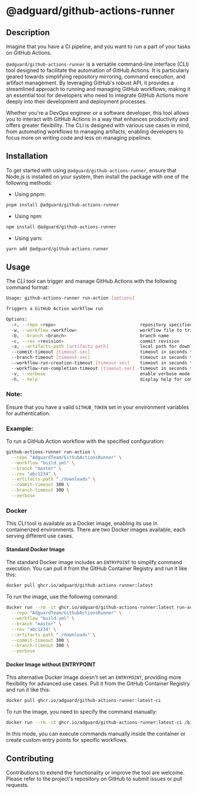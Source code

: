 # @adguard/github-actions-runner

## Description

Imagine that you have a CI pipeline, and you want to run a part of your tasks on GitHub
Actions.

`@adguard/github-actions-runner` is a versatile command-line interface (CLI) tool designed to facilitate the
automation of GitHub Actions. It is particularly geared towards simplifying repository mirroring, command execution, and
artifact management. By leveraging GitHub's robust API, it provides a streamlined approach to running and managing
GitHub workflows, making it an essential tool for developers who need to integrate GitHub Actions more deeply into their
development and deployment processes.

Whether you're a DevOps engineer or a software developer, this tool allows you to interact with GitHub Actions in a way
that enhances productivity and offers greater flexibility. The CLI is designed with various use cases in mind, from
automating workflows to managing artifacts, enabling developers to focus more on writing code and less on managing
pipelines.

## Installation

To get started with using `@adguard/github-actions-runner`, ensure that Node.js is installed on your system, then
install the package with one of the following methods:

- Using pnpm:
```bash
pnpm install @adguard/github-actions-runner
```

- Using npm:
```bash
npm install @adguard/github-actions-runner
```

- Using yarn:
```bash
yarn add @adguard/github-actions-runner
```

## Usage

The CLI tool can trigger and manage GitHub Actions with the following command format:

```bash
Usage: github-actions-runner run-action [options]

Triggers a GitHub Action workflow run

Options:
  -r, --repo <repo>                                repository specified as "owner/repo", e.g., "AdguardTeam/GithubActionsRunner"
  -w, --workflow <workflow>                        workflow file to trigger, e.g., "test.yml"
  -b, --branch <branch>                            branch name
  -c, --rev <revision>                             commit revision
  -a, --artifacts-path [artifacts-path]            local path for downloading artifacts; if not specified, artifacts will not be downloaded
  --commit-timeout [timeout-sec]                   timeout in seconds to wait for the commit to appear in the repository (default: 300 seconds)
  --branch-timeout [timeout-sec]                   timeout in seconds to wait for the branch to appear in the repository (default: 300 seconds)
  --workflow-run-creation-timeout [timeout-sec]    timeout in seconds to wait for the workflow run to be created (default: 300 seconds)
  --workflow-run-completion-timeout [timeout-sec]  timeout in seconds to wait for the workflow run to be completed (default: 300 seconds)
  -v, --verbose                                    enable verbose mode (default: false)
  -h, --help                                       display help for command
```

### Note:

Ensure that you have a valid `GITHUB_TOKEN` set in your environment variables for authentication.

### Example:

To run a GitHub Action workflow with the specified configuration:

```bash
github-actions-runner run-action \
  --repo "AdguardTeam/GithubActionsRunner" \
  --workflow "build.yml" \
  --branch "master" \
  --rev "abc1234" \
  --artifacts-path "./downloads" \
  --commit-timeout 300 \
  --branch-timeout 300 \
  --verbose
```

### Docker

This CLI tool is available as a Docker image, enabling its use in containerized environments. There are two Docker
images available, each serving different use cases.

#### Standard Docker Image

The standard Docker image includes an `ENTRYPOINT` to simplify command execution. You can pull it from the GitHub
Container Registry and run it like this:

```bash
docker pull ghcr.io/adguard/github-actions-runner:latest
```

To run the image, use the following command:

```bash
docker run --rm -it ghcr.io/adguard/github-actions-runner:latest run-action \
  --repo "AdguardTeam/GithubActionsRunner" \
  --workflow "build.yml" \
  --branch "master" \
  --rev "abc1234" \
  --artifacts-path "./downloads" \
  --commit-timeout 300 \
  --branch-timeout 300 \
  --verbose
```

#### Docker Image without ENTRYPOINT

This alternative Docker image doesn't set an `ENTRYPOINT`, providing more flexibility for advanced use cases. Pull it
from the GitHub Container Registry and run it like this:

```bash
docker pull ghcr.io/adguard/github-actions-runner:latest-ci
```

To run the image, you need to specify the command manually:

```bash
docker run --rm -it ghcr.io/adguard/github-actions-runner:latest-ci /bin/sh
```

In this mode, you can execute commands manually inside the container or create custom entry points for specific
workflows.

## Contributing

Contributions to extend the functionality or improve the tool are welcome. Please refer to the project's repository on
GitHub to submit issues or pull requests.
